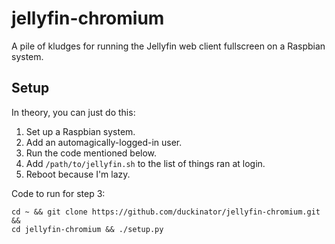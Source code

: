 # jellyfin-chromium

A pile of kludges for running the Jellyfin web client fullscreen on a Raspbian system.

## Setup

In theory, you can just do this:

1. Set up a Raspbian system.
2. Add an automagically-logged-in user.
3. Run the code mentioned below.
4. Add `/path/to/jellyfin.sh` to the list of things ran at login.
5. Reboot because I'm lazy.

Code to run for step 3:

```
cd ~ && git clone https://github.com/duckinator/jellyfin-chromium.git &&
cd jellyfin-chromium && ./setup.py
```

